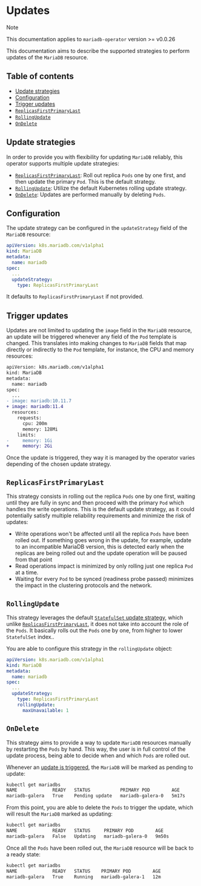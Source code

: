 # Updates

> [!NOTE]  
> This documentation applies to `mariadb-operator` version >= v0.0.26

This documentation aims to describe the supported strategies to perform updates of the `MariaDB` resource. 

## Table of contents
<!-- toc -->
- [Update strategies](#update-strategies)
- [Configuration](#configuration)
- [Trigger updates](#trigger-updates)
- [<code>ReplicasFirstPrimaryLast</code>](#replicasfirstprimarylast)
- [<code>RollingUpdate</code>](#rollingupdate)
- [<code>OnDelete</code>](#ondelete)
<!-- /toc -->

## Update strategies

In order to provide you with flexibility for updating `MariaDB` reliably, this operator supports multiple update strategies:

- [`ReplicasFirstPrimaryLast`](#replicasfirstprimarylast): Roll out replica `Pods` one by one first, and then update the primary `Pod`. This is the default strategy.
- [`RollingUpdate`](#rollingupdate): Utilize the default Kubernetes rolling update strategy. 
- [`OnDelete`](#ondelete): Updates are performed manually by deleting `Pods`.

## Configuration

The update strategy can be configured in the `updateStrategy` field of the `MariaDB` resource:

```yaml
apiVersion: k8s.mariadb.com/v1alpha1
kind: MariaDB
metadata:
  name: mariadb
spec:
  ...
  updateStrategy:
    type: ReplicasFirstPrimaryLast
``` 

It defaults to `ReplicasFirstPrimaryLast` if not provided.

## Trigger updates

Updates are not limited to updating the `image` field in the `MariaDB` resource, an update will be triggered whenever any field of the `Pod` template is changed. This translates into making changes to `MariaDB` fields that map directly or indirectly to the `Pod` template, for instance, the CPU and memory resources:

```diff
apiVersion: k8s.mariadb.com/v1alpha1
kind: MariaDB
metadata:
  name: mariadb
spec:
  ...
- image: mariadb:10.11.7
+ image: mariadb:11.4
  resources:
    requests:
      cpu: 200m
      memory: 128Mi
    limits:
-     memory: 1Gi
+     memory: 2Gi
```

Once the update is triggered, they way it is managed by the operator varies depending of the chosen update strategy.

## `ReplicasFirstPrimaryLast`

This strategy consists in rolling out the replica `Pods` one by one first, waiting until they are fully in sync and then proceed with the primary `Pod` which handles the write operations. This is the default update strategy, as it could potentially satisfy multiple reliability requirements and minimize the risk of updates:
- Write operations won't be affected until all the replica `Pods` have been rolled out. If something goes wrong in the update, for example,  update to an incompatible MariaDB version, this is detected early when the replicas are being rolled out and the update operation will be paused from that point
- Read operations impact is minimized by only rolling just one replica `Pod` at a time.
- Waiting for every `Pod` to be synced (readiness probe passed) minimizes the impact in the clustering protocols and the network.

## `RollingUpdate`

This strategy leverages the default [`StatefulSet` update strategy](https://kubernetes.io/docs/concepts/workloads/controllers/statefulset/#rolling-updates), which unlike [`ReplicasFirstPrimaryLast`](#replicasfirstprimarylast), it does not take into account the role of the `Pods`. It basically rolls out the `Pods` one by one, from higher to lower `StatefulSet` index..

You are able to configure this strategy in the `rollingUpdate` object:

```yaml
apiVersion: k8s.mariadb.com/v1alpha1
kind: MariaDB
metadata:
  name: mariadb
spec:
  ...
  updateStrategy:
    type: ReplicasFirstPrimaryLast
    rollingUpdate:
      maxUnavailable: 1
``` 

## `OnDelete`

This strategy aims to provide a way to update `MariaDB` resources manually by restarting the `Pods` by hand. This way, the user is in full control of the update process, being able to decide when and which `Pods` are rolled out.

Whenever an [update is triggered](#trigger-updates), the `MariaDB` will be marked as pending to update:

```bash
kubectl get mariadbs
NAME             READY   STATUS           PRIMARY POD        AGE
mariadb-galera   True    Pending update   mariadb-galera-0   5m17s
```

From this point, you are able to delete the `Pods` to trigger the update, which will result the `MariaDB` marked as updating:

```bash
kubectl get mariadbs
NAME             READY   STATUS     PRIMARY POD        AGE
mariadb-galera   False   Updating   mariadb-galera-0   9m50s
``` 

Once all the `Pods` have been rolled out, the `MariaDB` resource will be back to a ready state:

```bash
kubectl get mariadbs
NAME             READY   STATUS    PRIMARY POD        AGE
mariadb-galera   True    Running   mariadb-galera-1   12m
```
